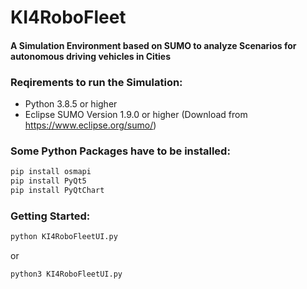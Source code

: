 # KI4RoboFleet

#### A Simulation Environment based on SUMO to analyze Scenarios for autonomous driving vehicles in Cities 

### Reqirements to run the Simulation:
* Python 3.8.5 or higher
* Eclipse SUMO Version 1.9.0 or higher (Download from https://www.eclipse.org/sumo/)

### Some Python Packages have to be installed:

```bash
pip install osmapi
pip install PyQt5
pip install PyQtChart
```

### Getting Started:
```bash
python KI4RoboFleetUI.py 
```
or 
```bash
python3 KI4RoboFleetUI.py 
```